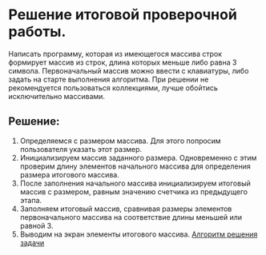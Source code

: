 # Решение итоговой проверочной работы.
Написать программу, которая из имеющегося массива строк формирует массив из строк, длина которых меньше либо равна 3 символа. Первоначальный массив можно ввести с клавиатуры, либо задать на старте выполнения алгоритма. При решении не рекомендуется пользоваться коллекциями, лучше обойтись исключительно массивами.
## Решение:
1. Определяемся с размером массива. Для этого попросим пользователя указать этот размер.
2. Инициализируем массив заданного размера. Одновременно с этим проверим длину элементов начального массива для определения размера итогового массива.
3. После заполнения начального массива инициализируем итоговый массив с размером, равным значению счетчика из предыдущего этапа.
4. Заполняем итоговый массив, сравнивая размеры элементов первоначального массива на соответствие длины меньшей или равной 3.
5. Выводим на экран элементы итогового массива.
[Алгоритм решения задачи](Algoritm.jpg)
